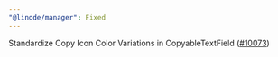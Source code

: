 ```yaml
---
"@linode/manager": Fixed
---
```


Standardize Copy Icon Color Variations in CopyableTextField ([#10073](https://github.com/linode/manager/pull/10073))
